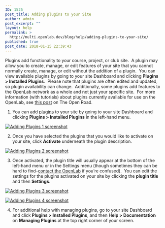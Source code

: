 ```yaml
---
ID: 1525
post_title: Adding plugins to your Site
author: admin
post_excerpt: ""
layout: help
permalink: >
  http://multi.openlab.dev/blog/help/adding-plugins-to-your-site/
published: true
post_date: 2018-01-15 22:39:43
---
```

Plugins add functionality to your course, project, or club site.  A plugin may allow you to create, manage, or edit features of your site that you cannot normally create, manage, or edit without the addition of a plugin.  You can view available plugins by going to your site Dashboard and clicking <strong>Plugins &gt; Installed Plugins</strong>.  Please note that plugins are often edited and updated, so plugin availability can change.  Additionally, some plugins add features to the OpenLab network as a whole and not just your specific site.  For more information (with tutorials) about plugins currently available for use on the OpenLab, see <a href="https://openlab.citytech.cuny.edu/openroad/useful-tools-and-plug-ins" target="_blank" rel="noopener">this post</a> on The Open Road.

1. You can add <a title="Building blocks: posts, pages, widgets, and plugins" href="https://openlab.citytech.cuny.edu/blog/help/building-blocks-posts-pages-widgets-and-plugins/">plugins</a> to your site by going to your site Dashboard and clicking <strong>Plugins &gt; Installed Plugins</strong> in the left-hand menu.

<a href="https://openlab.citytech.cuny.edu/wp-content/uploads/2012/08/Adding_Plugins1.png"><img class="alignnone wp-image-3313 size-full" src="https://openlab.citytech.cuny.edu/wp-content/uploads/2012/08/Adding_Plugins1.png" sizes="(max-width: 660px) 100vw, 660px" srcset="https://openlab.citytech.cuny.edu/wp-content/uploads/2012/08/Adding_Plugins1.png 660w, https://openlab.citytech.cuny.edu/wp-content/uploads/2012/08/Adding_Plugins1-300x141.png 300w" alt="Adding Plugins 1 screenshot" /></a>

2. Once you have selected the plugins that you would like to activate on your site, click <strong>Activate</strong> underneath the plugin description.

<a href="https://openlab.citytech.cuny.edu/wp-content/uploads/2012/08/Adding_Plugins2.png"><img class="alignnone wp-image-3314 size-full" src="https://openlab.citytech.cuny.edu/wp-content/uploads/2012/08/Adding_Plugins2.png" sizes="(max-width: 660px) 100vw, 660px" srcset="https://openlab.citytech.cuny.edu/wp-content/uploads/2012/08/Adding_Plugins2.png 660w, https://openlab.citytech.cuny.edu/wp-content/uploads/2012/08/Adding_Plugins2-300x131.png 300w" alt="Adding Plugins 2 screenshot" /></a>

3. Once activated, the plugin title will usually appear at the bottom of the left-hand menu or in the Settings menu (though sometimes they can be hard to find–<a href="https://openlab.citytech.cuny.edu/blog/help/contact-us/">contact the OpenLab</a> if you’re confused).  You can edit the settings for the plugins activated on your site by clicking the <strong>plugin title</strong> and then <strong>Settings</strong>.

<a href="https://openlab.citytech.cuny.edu/wp-content/uploads/2012/08/Adding_Plugins3.png"><img class="alignnone wp-image-3315 size-full" src="https://openlab.citytech.cuny.edu/wp-content/uploads/2012/08/Adding_Plugins3.png" sizes="(max-width: 660px) 100vw, 660px" srcset="https://openlab.citytech.cuny.edu/wp-content/uploads/2012/08/Adding_Plugins3.png 660w, https://openlab.citytech.cuny.edu/wp-content/uploads/2012/08/Adding_Plugins3-300x167.png 300w" alt="Adding Plugins 3 screenshot" /></a>

<a href="https://openlab.citytech.cuny.edu/wp-content/uploads/2012/08/Adding_Plugins4.png"><img class="alignnone wp-image-3316" src="https://openlab.citytech.cuny.edu/wp-content/uploads/2012/08/Adding_Plugins4.png" sizes="(max-width: 528px) 100vw, 528px" srcset="https://openlab.citytech.cuny.edu/wp-content/uploads/2012/08/Adding_Plugins4.png 660w, https://openlab.citytech.cuny.edu/wp-content/uploads/2012/08/Adding_Plugins4-300x142.png 300w" alt="Adding Plugins 4 screenshot" /></a>

4. For additional help with managing plugins, go to your site Dashboard and click <strong>Plugins &gt; Installed Plugins</strong>, and then <strong>Help &gt; Documentation</strong> on <strong>Managing Plugins</strong> at the top right corner of your screen.
